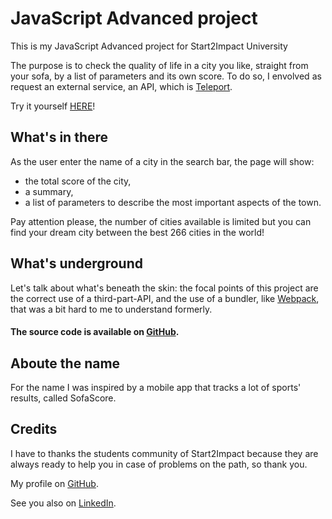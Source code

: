 <h1>JavaScript Advanced project</h1>
This is my JavaScript Advanced project for Start2Impact University

<p>The purpose is to check the quality of life in a city you like, straight from your sofa, by a list of parameters and its own score. To do so, I envolved  as request an external service, an API, which is <a href="https://teleport.org/">Teleport</a>.</p>

<p>Try it yourself <a href="https://cities-score.netlify.app" target="_blank">HERE</a>!</p>

<h2>What's in there</h2>

<p>As the user enter the name of a city in the search bar, the page will show:</p>
<ul>
  <li>the total score of the city,</li>
  <li>a summary,</li>
  <li>a list of parameters to describe the most important aspects of the town.</li>
</ul>

<p>Pay attention please, the number of cities available is limited but you can find your dream city between the best 266 cities in the world!</p>

<h2>What's underground</h2>

<p>Let's talk about what's beneath the skin: the focal points of this project are the correct use of a third-part-API, and the use of a bundler, like <a href="https://webpack.js.org" target="_blank">Webpack</a>, that was a bit hard to me to understand formerly.</p>
<p>
  
<h4>The source code is available on <a href="https://github.com/ClaudiaCavalleri/Cities-Score" target="_blank">GitHub</a>.</h4>

<h2>Aboute the name</h2>

<p>For the name I was inspired by a mobile app that tracks a lot of sports' results, called SofaScore.</p>

<h2>Credits</h2>

<p>I have to thanks the students community of Start2Impact because they are always ready to help you in case of problems on the path, so thank you.</p>
  
<p>My profile on <a href="https://github.com/ClaudiaCavalleri" target="_blank">GitHub</a>.</p>
<p>See you also on <a href="https://www.linkedin.com/in/claudiacavalleri/" target="_blank">LinkedIn</a>.</p>

